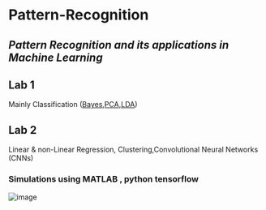 # **Pattern-Recognition**
## *Pattern Recognition and its applications in Machine Learning*

## Lab 1
Mainly Classification ([Bayes](https://github.com/smichailidis2/Pattern-Recognition/tree/main/lab1/bayesian_class),[PCA](https://github.com/smichailidis2/Pattern-Recognition/tree/main/lab1/pca),[LDA](https://github.com/smichailidis2/Pattern-Recognition/tree/main/lab1/lda))

## Lab 2
Linear & non-Linear Regression,
Clustering,Convolutional Neural Networks (CNNs)



### Simulations using MATLAB , python tensorflow

![image](https://user-images.githubusercontent.com/82328705/225167328-635390af-e713-4651-a061-6563b6f07483.png)
